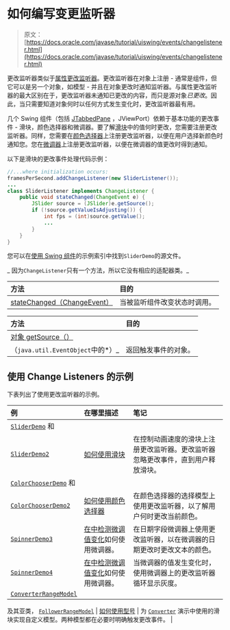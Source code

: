 # 如何编写变更监听器

> 原文： [https://docs.oracle.com/javase/tutorial/uiswing/events/changelistener.html](https://docs.oracle.com/javase/tutorial/uiswing/events/changelistener.html)

更改监听器类似于[属性更改监听器](propertychangelistener.html)。更改监听器在对象上注册 - 通常是组件，但它可以是另一个对象，如模型 - 并且在对象更改时通知监听器。与属性更改监听器的最大区别在于，更改监听器未通知已更改的内容，而只是源对象*已更改*。因此，当只需要知道对象何时以任何方式发生变化时，更改监听器最有用。

几个 Swing 组件（包括 [JTabbedPane](../components/tabbedpane.html) ，JViewPort）依赖于基本功能的更改事件 - 滑块，颜色选择器和微调器。要了解[滑块](../components/slider.html)中的值何时更改，您需要注册更改监听器。同样，您需要在[颜色选择器](../components/colorchooser.html)上注册更改监听器，以便在用户选择新颜色时通知您。您在[微调器](../components/spinner.html)上注册更改监听器，以便在微调器的值更改时得到通知。

以下是滑块的更改事件处理代码示例：

```java
//...where initialization occurs:
framesPerSecond.addChangeListener(new SliderListener());
...
class SliderListener implements ChangeListener {
    public void stateChanged(ChangeEvent e) {
        JSlider source = (JSlider)e.getSource();
        if (!source.getValueIsAdjusting()) {
            int fps = (int)source.getValue();
            ...
        }    
    }
}

```

您可以在[使用 Swing 组件](../examples/components/index.html#SliderDemo)的示例索引中找到`SliderDemo`的源文件。

_ 因为`ChangeListener`只有一个方法，所以它没有相应的适配器类。_

| 方法 | 目的 |
| :-- | :-- |
| [stateChanged（ChangeEvent）](https://docs.oracle.com/javase/8/docs/api/javax/swing/event/ChangeListener.html#stateChanged-javax.swing.event.ChangeEvent-) | 当被监听组件改变状态时调用。 |

| 方法 | 目的 |
| :-- | :-- |
| [对象 getSource（）](https://docs.oracle.com/javase/8/docs/api/java/util/EventObject.html#getSource--)
（`java.util.EventObject`中的*）_ | 返回触发事件的对象。 |

## 使用 Change Listeners 的示例

下表列出了使用更改监听器的示例。

| 例 | 在哪里描述 | 笔记 |
| :-- | :-- | :-- |
| [`SliderDemo`](../examples/components/index.html#SliderDemo) 和
[`SliderDemo2`](../examples/components/index.html#SliderDemo2) | [如何使用滑块](../components/slider.html) | 在控制动画速度的滑块上注册更改监听器。更改监听器忽略更改事件，直到用户释放滑块。 |
| [`ColorChooserDemo`](../examples/components/index.html#ColorChooserDemo) 和
[`ColorChooserDemo2`](../examples/components/index.html#ColorChooserDemo2) | [如何使用颜色选择器](../components/colorchooser.html  ) | 在颜色选择器的选择模型上使用更改监听器，以了解用户何时更改当前颜色。 |
| [`SpinnerDemo3`](../examples/components/index.html#SpinnerDemo3) | [在](../components/spinner.html#change)[中检测微调值变化](../components/spinner.html)如何使用微调器。 | 在日期字段微调器上使用更改监听器，以在微调器的日期更改时更改文本的颜色。 |
| [`SpinnerDemo4`](../examples/components/index.html#SpinnerDemo4) | [在](../components/spinner.html#change)[中检测微调值变化](../components/spinner.html)如何使用微调器。 | 当微调器的值发生变化时，使用微调器上的更改监听器循环显示灰度。 |
| [`ConverterRangeModel`](../examples/components/ConverterProject/src/components/ConverterRangeModel.java)
及其亚类，
[`FollowerRangeModel`](../examples/components/ConverterProject/src/components/FollowerRangeModel.java) | [如何使用型号](../components/model.html) | 为 [`Converter`](../examples/components/index.html#Converter) 演示中使用的滑块实现自定义模型。两种模型都在必要时明确触发更改事件。 |